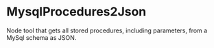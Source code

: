 # MysqlProcedures2Json
Node tool that gets all stored procedures, including parameters, from a MySql schema as JSON. 
